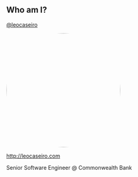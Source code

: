 ## Who am I?

[@leocaseiro](https://twitter.com/leocaseiro)

<img style="height: 300px; border-radius: 50%;" src="//leocaseiro.github.io/angular-elements-ng-sydney/leo-caseiro.jpg">

http://leocaseiro.com

Senior Software Engineer @ Commonwealth Bank
